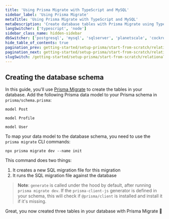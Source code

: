 ```yaml
---
title: 'Using Prisma Migrate with TypeScript and MySQL'
sidebar_label: 'Using Prisma Migrate'
metaTitle: 'Using Prisma Migrate with TypeScript and MySQL'
metaDescription: 'Create database tables with Prisma Migrate using TypeScript and MySQL'
langSwitcher: ['typescript', 'node']
sidebar_class_name: hidden-sidebar
dbSwitcher: ['postgresql', 'mysql', 'sqlserver', 'planetscale', 'cockroachdb', 'prismaPostgres']
hide_table_of_contents: true
pagination_prev: getting-started/setup-prisma/start-from-scratch/relational-databases/connect-your-database-typescript-mysql
pagination_next: getting-started/setup-prisma/start-from-scratch/relational-databases/install-prisma-client-typescript-mysql
slugSwitch: /getting-started/setup-prisma/start-from-scratch/relational-databases/using-prisma-migrate-
---
```


## Creating the database schema

In this guide, you'll use [Prisma Migrate](/orm/prisma-migrate) to create the tables in your database. Add the following Prisma data model to your Prisma schema in `prisma/schema.prisma`:

```prisma file=prisma/schema.prisma copy showLineNumbers
model Post

model Profile

model User
```

To map your data model to the database schema, you need to use the `prisma migrate` CLI commands:

```terminal
npx prisma migrate dev --name init
```

This command does two things:

1. It creates a new SQL migration file for this migration
1. It runs the SQL migration file against the database

> **Note**: `generate` is called under the hood by default, after running `prisma migrate dev`. If the `prisma-client-js` generator is defined in your schema, this will check if `@prisma/client` is installed and install it if it's missing.

Great, you now created three tables in your database with Prisma Migrate 🚀
